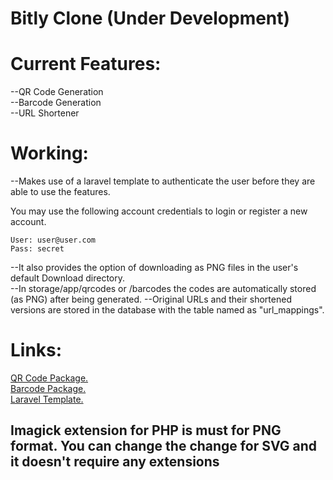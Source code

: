 # Bitly Clone (Under Development)

# Current Features:
--QR Code Generation<br>
--Barcode Generation<br>
--URL Shortener

# Working:
--Makes use of a laravel template to authenticate the user before they are able to use the features.<br>

You may use the following account credentials to login or register a new account.
```
User: user@user.com
Pass: secret
```
--It also provides the option of downloading as PNG files in the user's default Download directory.<br>
--In storage/app/qrcodes or /barcodes the codes are automatically stored (as PNG) after being generated.
--Original URLs and their shortened versions are stored in the database with the table named as "url_mappings".
 
# Links:
[QR Code Package.](http://www.simplesoftware.io/#/docs/simple-qrcode) <br>
[Barcode Package.](https://github.com/picqer/php-barcode-generator) <br>
[Laravel Template.](http://www.github.com/nasirkhan/laravel-starter)

<h2>Imagick extension for PHP is must for PNG format. You can change the change for SVG and it doesn't require any extensions</h2><br>
